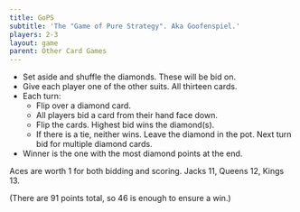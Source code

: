 ```yaml
---
title: GoPS
subtitle: 'The "Game of Pure Strategy". Aka Goofenspiel.'
players: 2-3
layout: game
parent: Other Card Games
---
```


- Set aside and shuffle the diamonds. These will be bid on.
- Give each player one of the other suits. All thirteen cards.
- Each turn:
  - Flip over a diamond card.
  - All players bid a card from their hand face down.
  - Flip the cards. Highest bid wins the diamond(s).
  - If there is a tie, neither wins. Leave the diamond in the pot. Next turn bid for multiple diamond cards. 
- Winner is the one with the most diamond points at the end.

Aces are worth 1 for both bidding and scoring. Jacks 11, Queens 12, Kings 13.

(There are 91 points total, so 46 is enough to ensure a win.)






